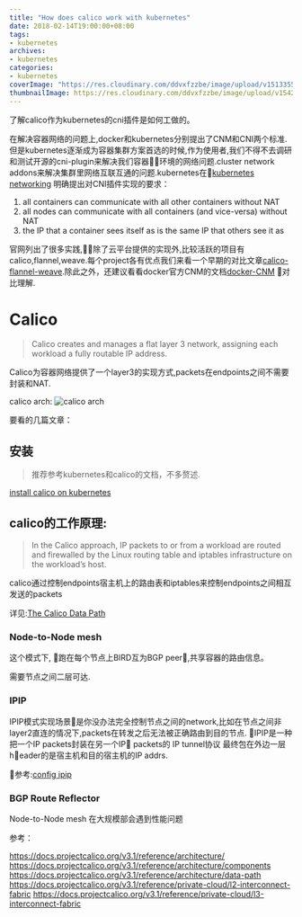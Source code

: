 ```yaml
---
title: "How does calico work with kubernetes"
date: 2018-02-14T19:00:00+08:00
tags:
- kubernetes
archives:
- kubernetes
categories:
- kubernetes
coverImage: "https://res.cloudinary.com/ddvxfzzbe/image/upload/v1513355392/ChMkJ1f8ljWIBAmcAA-gWT6p-0oAAWzegGSHVwAD6Bx012_telyks.jpg"
thumbnailImage: https://res.cloudinary.com/ddvxfzzbe/image/upload/v1542166411/uuopzhfeswhmr1tptrs4.jpg
---
```


了解calico作为kubernetes的cni插件是如何工做的。
<!--more-->

在解决容器网络的问题上,docker和kubernetes分别提出了CNM和CNI两个标准.但是kubernetes逐渐成为容器集群方案首选的时候,作为使用者,我们不得不去调研和测试开源的cni-plugin来解决我们容器环境的网络问题.cluster network addons来解决集群里网络互联互通的问题.kubernetes在[kubernetes networking](https://kubernetes.io/docs/concepts/cluster-administration/networking/) 明确提出对CNI插件实现的要求：

1. all containers can communicate with all other containers without NAT
2. all nodes can communicate with all containers (and vice-versa) without NAT
3. the IP that a container sees itself as is the same IP that others see it as

官网列出了很多实践,除了云平台提供的实现外,比较活跃的项目有calico,flannel,weave.每个project各有优点我们来看一个早期的对比文章[calico-flannel-weave](http://chunqi.li/2015/11/15/Battlefield-Calico-Flannel-Weave-and-Docker-Overlay-Network/).除此之外，还建议看看docker官方CNM的文档[docker-CNM](https://success.docker.com/article/networking)
对比理解.

# Calico
> Calico creates and manages a flat layer 3 network, assigning each workload a fully routable IP address.

Calico为容器网络提供了一个layer3的实现方式,packets在endpoints之间不需要封装和NAT.

calico arch:
![calico arch](https://res.cloudinary.com/ddvxfzzbe/image/upload/v1543404693/calico-arch-gen-v3.2_t04nry.svg)


要看的几篇文章：
## 安装
> 推荐参考kubernetes和calico的文档，不多赘述.

[install calico on kubernetes](https://docs.projectcalico.org/v3.3/getting-started/kubernetes/installation/calico)

## calico的工作原理:
>  In the Calico approach, IP packets to or from a workload are routed and firewalled by the Linux routing table and iptables infrastructure on the workload’s host. 

calico通过控制endpoints宿主机上的路由表和iptables来控制endpoints之间相互发送的packets

详见:[The Calico Data Path](https://docs.projectcalico.org/v3.3/reference/architecture/data-path)

### Node-to-Node mesh
这个模式下, 跑在每个节点上BIRD互为BGP peer,共享容器的路由信息。

需要节点之间二层可达.

### IPIP
IPIP模式实现场景是你没办法完全控制节点之间的network,比如在节点之间非layer2直连的情况下,packets在转发之后无法被正确路由到目的节点.
IPIP是一种把一个IP packets封装在另一个IP packets的 IP tunnel协议
最终包在外边一层header的是宿主机和目的宿主机的IP addrs.

参考:[config ipip](https://docs.projectcalico.org/v3.3/usage/configuration/ip-in-ip)

### BGP Route Reflector

Node-to-Node mesh 在大规模部会遇到性能问题

参考：

https://docs.projectcalico.org/v3.1/reference/architecture/
https://docs.projectcalico.org/v3.1/reference/architecture/components
https://docs.projectcalico.org/v3.1/reference/architecture/data-path
https://docs.projectcalico.org/v3.1/reference/private-cloud/l2-interconnect-fabric
https://docs.projectcalico.org/v3.1/reference/private-cloud/l3-interconnect-fabric
